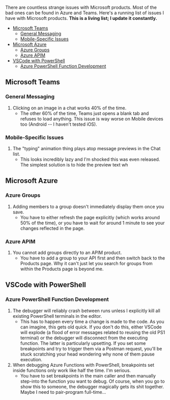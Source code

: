 There are countless strange issues with Microsoft products. 
Most of the bad ones can be found in Azure and Teams. 
Here's a running list of issues I have with Microsoft products.
**This is a living list; I update it constantly.**

- [Microsoft Teams](#microsoft-teams)
    - [General Messaging](#general-messaging)
    - [Mobile-Specific Issues](#mobile-specific-issues)
- [Microsoft Azure](#microsoft-azure)
    - [Azure Groups](#azure-groups)
    - [Azure APIM](#azure-apim)
- [VSCode with PowerShell](#vscode-with-powershell)
    - [Azure PowerShell Function Development](#azure-powershell-function-development)

## Microsoft Teams
### General Messaging
1. Clicking on an image in a chat works 40% of the time.
    - The other 60% of the time, Teams just opens a blank tab and refuses to load anything. This issue is way worse on Mobile devices too (Android -- I haven't tested iOS).
### Mobile-Specific Issues
1. The "typing" animation thing plays atop message previews in the Chat list.
    - This looks incredibly lazy and I'm shocked this was even released. The simplest solution is to hide the preview text wh

## Microsoft Azure
### Azure Groups
1. Adding members to a group doesn't immediately display them once you save.
    - You have to either refresh the page explicitly (which works around 50% of the time), or you have to wait for around 1 minute to see your changes reflected in the page.
### Azure APIM
1. You cannot add groups directly to an APIM product.
    - You have to add a group to your API first and then switch back to the Products page. Why it can't just let you search for groups from within the Products page is beyond me.

## VSCode with PowerShell
### Azure PowerShell Function Development
1. The debugger will reliably crash between runs unless I explicitly kill all existing PowerShell terminals in the editor.
    - This has to happen every time a change is made to the code. As you can imagine, this gets old quick. If you don't do this, either VSCode will explode (a flood of error messages related to reusing the old PS1 terminal) or the debugger will disconnect from the executing function. The latter is particularly upsetting. If you set some breakpoints and try to trigger them via a Postman request, you'll be stuck scratching your head wondering why none of them pause execution.
2. When debugging Azure Functions with PowerShell, breakpoints set inside functions only work like half the time. I'm serious.
    - You have to set breakpoints in the main caller and then manually step-into the function you want to debug. Of course, when you go to show this to someone, the debugger magically gets its shit together. Maybe I need to pair-program full-time...
